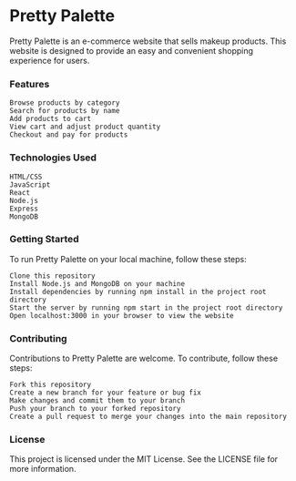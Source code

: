 <h1>Pretty Palette</h1>

Pretty Palette is an e-commerce website that sells makeup products. This website is designed to provide an easy and convenient shopping experience for users.
<h3>Features</h3>

    Browse products by category
    Search for products by name
    Add products to cart
    View cart and adjust product quantity
    Checkout and pay for products

<h3>Technologies Used</h3>

    HTML/CSS
    JavaScript
    React
    Node.js
    Express
    MongoDB

<h3>Getting Started</h3>

To run Pretty Palette on your local machine, follow these steps:

    Clone this repository
    Install Node.js and MongoDB on your machine
    Install dependencies by running npm install in the project root directory
    Start the server by running npm start in the project root directory
    Open localhost:3000 in your browser to view the website

<h3>Contributing</h3>

Contributions to Pretty Palette are welcome. To contribute, follow these steps:

    Fork this repository
    Create a new branch for your feature or bug fix
    Make changes and commit them to your branch
    Push your branch to your forked repository
    Create a pull request to merge your changes into the main repository

<h3>License</h3>

This project is licensed under the MIT License. See the LICENSE file for more information.
